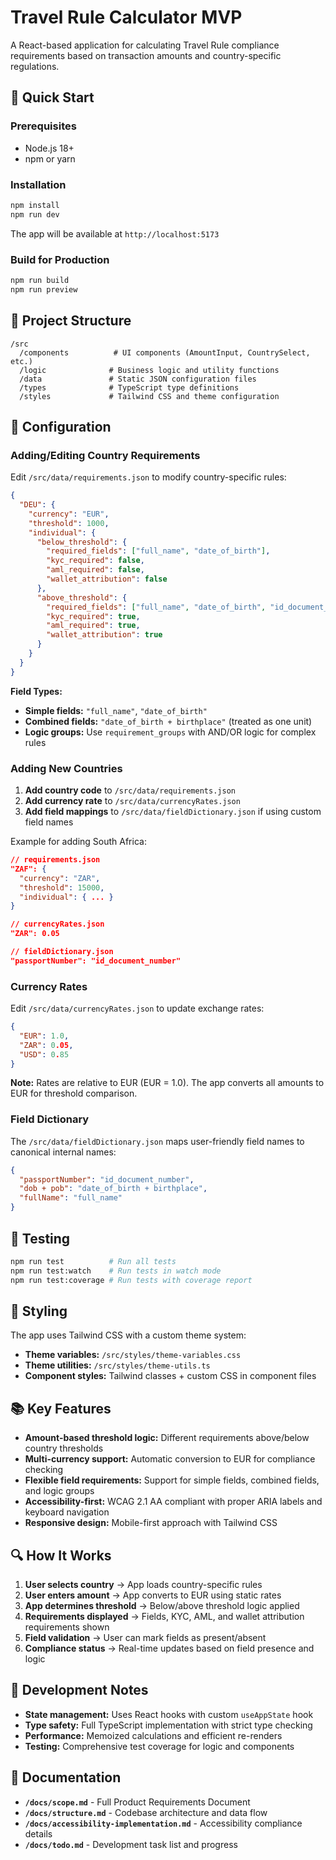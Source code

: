 # Travel Rule Calculator MVP

A React-based application for calculating Travel Rule compliance requirements based on transaction amounts and country-specific regulations.

## 🚀 Quick Start

### Prerequisites
- Node.js 18+ 
- npm or yarn

### Installation
```bash
npm install
npm run dev
```

The app will be available at `http://localhost:5173`

### Build for Production
```bash
npm run build
npm run preview
```

## 📁 Project Structure

```
/src
  /components          # UI components (AmountInput, CountrySelect, etc.)
  /logic              # Business logic and utility functions
  /data               # Static JSON configuration files
  /types              # TypeScript type definitions
  /styles             # Tailwind CSS and theme configuration
```

## 🔧 Configuration

### Adding/Editing Country Requirements

Edit `/src/data/requirements.json` to modify country-specific rules:

```json
{
  "DEU": {
    "currency": "EUR",
    "threshold": 1000,
    "individual": {
      "below_threshold": {
        "required_fields": ["full_name", "date_of_birth"],
        "kyc_required": false,
        "aml_required": false,
        "wallet_attribution": false
      },
      "above_threshold": {
        "required_fields": ["full_name", "date_of_birth", "id_document_number"],
        "kyc_required": true,
        "aml_required": true,
        "wallet_attribution": true
      }
    }
  }
}
```

**Field Types:**
- **Simple fields:** `"full_name"`, `"date_of_birth"`
- **Combined fields:** `"date_of_birth + birthplace"` (treated as one unit)
- **Logic groups:** Use `requirement_groups` with AND/OR logic for complex rules

### Adding New Countries

1. **Add country code** to `/src/data/requirements.json`
2. **Add currency rate** to `/src/data/currencyRates.json`
3. **Add field mappings** to `/src/data/fieldDictionary.json` if using custom field names

Example for adding South Africa:
```json
// requirements.json
"ZAF": {
  "currency": "ZAR",
  "threshold": 15000,
  "individual": { ... }
}

// currencyRates.json  
"ZAR": 0.05

// fieldDictionary.json
"passportNumber": "id_document_number"
```

### Currency Rates

Edit `/src/data/currencyRates.json` to update exchange rates:

```json
{
  "EUR": 1.0,
  "ZAR": 0.05,
  "USD": 0.85
}
```

**Note:** Rates are relative to EUR (EUR = 1.0). The app converts all amounts to EUR for threshold comparison.

### Field Dictionary

The `/src/data/fieldDictionary.json` maps user-friendly field names to canonical internal names:

```json
{
  "passportNumber": "id_document_number",
  "dob + pob": "date_of_birth + birthplace",
  "fullName": "full_name"
}
```

## 🧪 Testing

```bash
npm run test          # Run all tests
npm run test:watch    # Run tests in watch mode
npm run test:coverage # Run tests with coverage report
```

## 🎨 Styling

The app uses Tailwind CSS with a custom theme system:

- **Theme variables:** `/src/styles/theme-variables.css`
- **Theme utilities:** `/src/styles/theme-utils.ts`
- **Component styles:** Tailwind classes + custom CSS in component files

## 📚 Key Features

- **Amount-based threshold logic:** Different requirements above/below country thresholds
- **Multi-currency support:** Automatic conversion to EUR for compliance checking
- **Flexible field requirements:** Support for simple fields, combined fields, and logic groups
- **Accessibility-first:** WCAG 2.1 AA compliant with proper ARIA labels and keyboard navigation
- **Responsive design:** Mobile-first approach with Tailwind CSS

## 🔍 How It Works

1. **User selects country** → App loads country-specific rules
2. **User enters amount** → App converts to EUR using static rates
3. **App determines threshold** → Below/above threshold logic applied
4. **Requirements displayed** → Fields, KYC, AML, and wallet attribution requirements shown
5. **Field validation** → User can mark fields as present/absent
6. **Compliance status** → Real-time updates based on field presence and logic

## 🚧 Development Notes

- **State management:** Uses React hooks with custom `useAppState` hook
- **Type safety:** Full TypeScript implementation with strict type checking
- **Performance:** Memoized calculations and efficient re-renders
- **Testing:** Comprehensive test coverage for logic and components

## 📖 Documentation

- **`/docs/scope.md`** - Full Product Requirements Document
- **`/docs/structure.md`** - Codebase architecture and data flow
- **`/docs/accessibility-implementation.md`** - Accessibility compliance details
- **`/docs/todo.md`** - Development task list and progress
